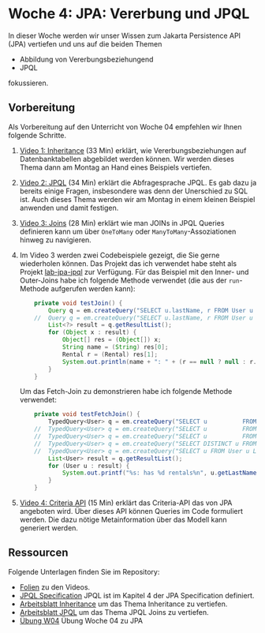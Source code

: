 # Woche 4: JPA: Vererbung und JPQL
In dieser Woche werden wir unser Wissen zum Jakarta Persistence API (JPA) vertiefen und uns auf die beiden Themen
- Abbildung von Vererbungsbeziehungend
- JPQL

fokussieren.


## Vorbereitung
Als Vorbereitung auf den Unterricht von Woche 04 empfehlen wir Ihnen folgende Schritte.

1.  [Video 1: Inheritance](https://fhnw.zoom.us/rec/share/7IpdTY75JwNVRAide-34-4LNgdRWTVLWqD0E9igHUJV8k6v54RsBYsoHuSFZdY3f.K1s6Yle_sg9y_7fB) (33 Min)
    erklärt, wie Vererbungsbeziehungen auf Datenbanktabellen abgebildet werden können.
    Wir werden dieses Thema dann am Montag an Hand eines Beispiels vertiefen.

2.  [Video 2: JPQL](https://fhnw.zoom.us/rec/share/HxBGtxmCSrUZdtmUw_sdLiWAGf9UIrqgEGzu3OuJNrlq5-qFLKSaES96o0_zuQEX.yzQrhrEshQju6D8H) (34 Min)
    erklärt die Abfragesprache JPQL. Es gab dazu ja bereits einige Fragen, insbesondere was denn der Unerschied zu SQL ist.
    Auch dieses Thema werden wir am Montag in einem kleinen Beispiel anwenden und damit festigen.

3.  [Video 3: Joins](https://fhnw.zoom.us/rec/share/Gb2Gt42VNQ9HjgRudecOTtKP3ZZ-1L1_M3t85ugtTh7cseXSi2lO6GeTd3A0eKNc.5mMqq1g91uEbr5Cu) (28 Min)
    erklärt wie man JOINs in JPQL Queries definieren kann um über `OneToMany` oder `ManyToMany`-Assoziationen hinweg zu navigieren.

4.  Im Video 3 werden zwei Codebeispiele gezeigt, die Sie gerne wiederholen können. Das Projekt das ich verwendet habe steht als Projekt
    [lab-jpa-jpql](lab-jpa-jpql) zur Verfügung. Für das Beispiel mit den Inner- und Outer-Joins habe ich folgende Methode verwendet (die
    aus der `run`-Methode aufgerufen werden kann):
    
    ```java
        private void testJoin() {
            Query q = em.createQuery("SELECT u.lastName, r FROM User u      JOIN u.rentals r");
        //  Query q = em.createQuery("SELECT u.lastName, r FROM User u LEFT JOIN u.rentals r");
            List<?> result = q.getResultList();
            for (Object x : result) {
                Object[] res = (Object[]) x;
                String name = (String) res[0];
                Rental r = (Rental) res[1];
                System.out.println(name + ": " + (r == null ? null : r.getMovie().getTitle()));
            }
        }
    ```
    
    Um das Fetch-Join zu demonstrieren habe ich folgende Methode verwendet: 
    
    ```java
        private void testFetchJoin() {
            TypedQuery<User> q = em.createQuery("SELECT u          FROM User u", User.class);
        //  TypedQuery<User> q = em.createQuery("SELECT u          FROM User u LEFT JOIN FETCH u.rentals", User.class);
        //  TypedQuery<User> q = em.createQuery("SELECT u          FROM User u      JOIN FETCH u.rentals", User.class);
        //  TypedQuery<User> q = em.createQuery("SELECT DISTINCT u FROM User u      JOIN FETCH u.rentals", User.class);
        //  TypedQuery<User> q = em.createQuery("SELECT u FROM User u LEFT JOIN FETCH u.rentals r LEFT JOIN FETCH r.movie", User.class);
            List<User> result = q.getResultList();
            for (User u : result) {
                System.out.printf("%s: has %d rentals%n", u.getLastName(), u.getRentals().size());
            }
        }
    ```

5.  [Video 4: Criteria API](https://fhnw.zoom.us/rec/share/LbYKdwrKfNLCj72zHZSBFpnZt0HOpQZCG6crIccduz9SmEeF1Qyh2G33TQXodfZ8.Qx_5MHt_WMkcog7z) (15 Min)
    erklärt das Criteria-API das von JPA angeboten wird. Über dieses API können Queries im Code formuliert werden.
    Die dazu nötige Metainformation über das Modell kann generiert werden.



## Ressourcen
Folgende Unterlagen finden Sie im Repository:

- [Folien](https://gitlab.fhnw.ch/eaf/hs21/04/-/raw/master/resources/JPA3_Slides-Inheritance-JPQL.pdf) zu den Videos.
- [JPQL Specification](https://jakarta.ee/specifications/persistence/3.0/jakarta-persistence-spec-3.0.html#a4665) 
  JPQL ist im Kapitel 4 der JPA Specification definiert.
- [Arbeitsblatt Inheritance](https://gitlab.fhnw.ch/eaf/hs21/04/-/raw/master/resources/JPA3_AB_Inheritance.pdf) um das Thema Inheritance zu vertiefen.
- [Arbeitsblatt JPQL](https://gitlab.fhnw.ch/eaf/hs21/04/-/raw/master/resources/JPA3_AB_JPQL.pdf) um das Thema JPQL Joins zu vertiefen.
- [Übung W04](https://gitlab.fhnw.ch/eaf/hs21/04/-/raw/master/assignment/Uebung04_Jpa.pdf) Übung Woche 04 zu JPA


<!--
## Recording
Von den drei Lektionen in Woche 04 steht eine [Zoom-Aufnahme](https://fhnw.zoom.us/rec/share/ptGaYeQzrQo9nPSkqh320P6wCfVTnb4HnPDe9A4RuxqOgbPH9_vHYMeHoymzHA.fGI2M8XbjK_4YM7-) zur Verfügung (Access Passcode: eaf@2021)
-->
